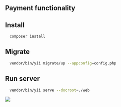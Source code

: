 Payment functionality
----------
## Install
```bash
  composer install
```
## Migrate
```bash
  vendor/bin/yii migrate/up --appconfig=config.php
```
## Run server
```bash
  vendor/bin/yii serve --docroot=./web
```

<img src="https://yats.com.ua/pay.gif">